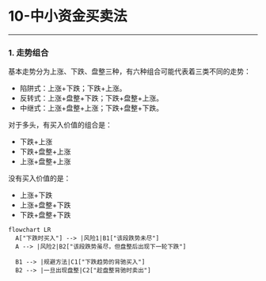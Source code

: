 # 10-中小资金买卖法

***

### 1. 走势组合

基本走势分为上涨、下跌、盘整三种，有六种组合可能代表着三类不同的走势：

* &#x20;陷阱式：上涨+下跌；下跌+上涨。&#x20;
* 反转式：上涨+盘整+下跌；下跌+盘整+上涨。
* &#x20;中继式：上涨+盘整+上涨；下跌+盘整+下跌。

对于多头，有买入价值的组合是：

* 下跌+上涨
* 下跌+盘整+上涨
* 上涨+盘整+上涨

没有买入价值的是：

* 上涨+下跌
* 上涨+盘整+下跌
* 下跌+盘整+下跌

```mermaid
flowchart LR
  A["下跌时买入"] --> |风险1|B1["该段跌势未尽"]
  A --> |风险2|B2["该段跌势虽尽，但盘整后出现下一轮下跌"]

  B1 --> |规避方法|C1["下跌趋势的背驰买入"]
  B2 --> |一旦出现盘整|C2["趁盘整背驰时卖出"]
```


